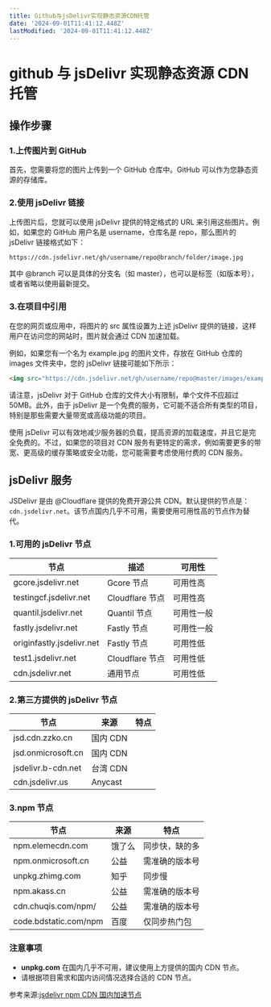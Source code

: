 ```yaml
---
title: Github与jsDelivr实现静态资源CDN托管
date: '2024-09-01T11:41:12.448Z'
lastModified: '2024-09-01T11:41:12.448Z'
---
```

# github 与 jsDelivr 实现静态资源 CDN 托管

## 操作步骤

### 1.上传图片到 GitHub

首先，您需要将您的图片上传到一个 GitHub 仓库中。GitHub 可以作为您静态资源的存储库。

### 2.使用 jsDelivr 链接

上传图片后，您就可以使用 jsDelivr 提供的特定格式的 URL 来引用这些图片。例如，如果您的 GitHub 用户名是 username，仓库名是 repo，那么图片的 jsDelivr 链接格式如下：

```html
https://cdn.jsdelivr.net/gh/username/repo@branch/folder/image.jpg
```

其中 @branch 可以是具体的分支名（如 master），也可以是标签（如版本号），或者省略以使用最新提交。

### 3.在项目中引用

在您的网页或应用中，将图片的 src 属性设置为上述 jsDelivr 提供的链接，这样用户在访问您的网站时，图片就会通过 CDN 加速加载。

例如，如果您有一个名为 example.jpg 的图片文件，存放在 GitHub 仓库的 images 文件夹中，您的 jsDelivr 链接可能如下所示：

```html
<img src="https://cdn.jsdelivr.net/gh/username/repo@master/images/example.jpg" alt="Description" />
```

请注意，jsDelivr 对于 GitHub 仓库的文件大小有限制，单个文件不应超过 50MB。此外，由于 jsDelivr 是一个免费的服务，它可能不适合所有类型的项目，特别是那些需要大量带宽或高级功能的项目。

使用 jsDelivr 可以有效地减少服务器的负载，提高资源的加载速度，并且它是完全免费的。不过，如果您的项目对 CDN 服务有更特定的需求，例如需要更多的带宽、更高级的缓存策略或安全功能，您可能需要考虑使用付费的 CDN 服务。

## jsDelivr 服务

JSDelivr 是由 @Cloudflare 提供的免费开源公共 CDN。默认提供的节点是：`cdn.jsdelivr.net`。该节点国内几乎不可用，需要使用可用性高的节点作为替代。

### 1.可用的 jsDelivr 节点

| 节点                      | 描述            | 可用性     |
| ------------------------- | --------------- | ---------- |
| gcore.jsdelivr.net        | Gcore 节点      | 可用性高   |
| testingcf.jsdelivr.net    | Cloudflare 节点 | 可用性高   |
| quantil.jsdelivr.net      | Quantil 节点    | 可用性一般 |
| fastly.jsdelivr.net       | Fastly 节点     | 可用性一般 |
| originfastly.jsdelivr.net | Fastly 节点     | 可用性低   |
| test1.jsdelivr.net        | Cloudflare 节点 | 可用性低   |
| cdn.jsdelivr.net          | 通用节点        | 可用性低   |

### 2.第三方提供的 jsDelivr 节点

| 节点               | 来源     | 特点 |
| ------------------ | -------- | ---- |
| jsd.cdn.zzko.cn    | 国内 CDN |      |
| jsd.onmicrosoft.cn | 国内 CDN |      |
| jsdelivr.b-cdn.net | 台湾 CDN |      |
| cdn.jsdelivr.us    | Anycast  |      |

### 3.npm 节点

| 节点                  | 来源   | 特点           |
| --------------------- | ------ | -------------- |
| npm.elemecdn.com      | 饿了么 | 同步快，缺的多 |
| npm.onmicrosoft.cn    | 公益   | 需准确的版本号 |
| unpkg.zhimg.com       | 知乎   | 同步慢         |
| npm.akass.cn          | 公益   | 需准确的版本号 |
| cdn.chuqis.com/npm/   | 公益   | 需准确的版本号 |
| code.bdstatic.com/npm | 百度   | 仅同步热门包   |

### 注意事项

- **unpkg.com** 在国内几乎不可用，建议使用上方提供的国内 CDN 节点。
- 请根据项目需求和国内访问情况选择合适的 CDN 节点。

参考来源:[jsdelivr npm CDN 国内加速节点](https://www.cnblogs.com/xkboi/p/18218418)
